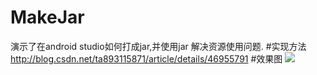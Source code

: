 # MakeJar
演示了在android studio如何打成jar,并使用jar 解决资源使用问题.
#实现方法
<http://blog.csdn.net/ta893115871/article/details/46955791>
#效果图
<img src="./demo.gif"/>
 
